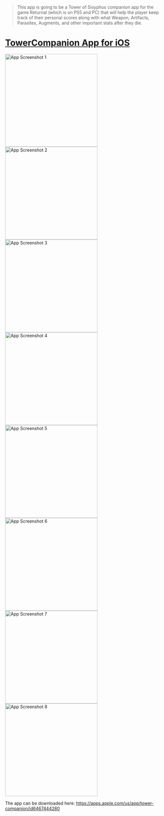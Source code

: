> This app is going to be a Tower of Sisyphus companion app for the game Returnal (which is on PS5 and PC) that will help the player keep track of their personal scores along with what Weapon, Artifacts, Parasites, Augments, and other important stats after they die.

 # [TowerCompanion App for iOS](https://apps.apple.com/us/app/tower-companion/id6467444280)

<img src="https://github.com/JB184351/TowerCompanion/assets/36495451/140c2187-9bb3-4425-b773-ff4772da5baf" alt="App Screenshot 1" width="300">
<img src="https://github.com/JB184351/TowerCompanion/assets/36495451/9a1acacf-682d-46b7-ba2e-83a775950c9a" alt="App Screenshot 2" width="300">
<img src="https://github.com/JB184351/TowerCompanion/assets/36495451/150cf7fd-8e16-4cb0-b354-24fe4093a774" alt="App Screenshot 3" width="300">
<img src="https://github.com/JB184351/TowerCompanion/assets/36495451/8c8b6bd3-8560-4c15-b918-77b980f1dc37" alt="App Screenshot 4" width="300">
<img src="https://github.com/JB184351/TowerCompanion/assets/36495451/3e3632f5-46c2-4e25-9f10-b6ea9e7e71cd" alt="App Screenshot 5" width="300">
<img src="https://github.com/JB184351/TowerCompanion/assets/36495451/ad9d4571-2cb4-4fbd-9f33-b30e7a495629" alt="App Screenshot 6" width="300">
<img src="https://github.com/JB184351/TowerCompanion/assets/36495451/df7818ae-4784-4d51-b81d-5aef60dcbce5" alt="App Screenshot 7" width="300">
<img src="https://github.com/JB184351/TowerCompanion/assets/36495451/74b1246a-1103-4f77-85b8-b8e85dfd463c" alt="App Screenshot 8" width="300"> 



The app can be downloaded here: https://apps.apple.com/us/app/tower-companion/id6467444280

